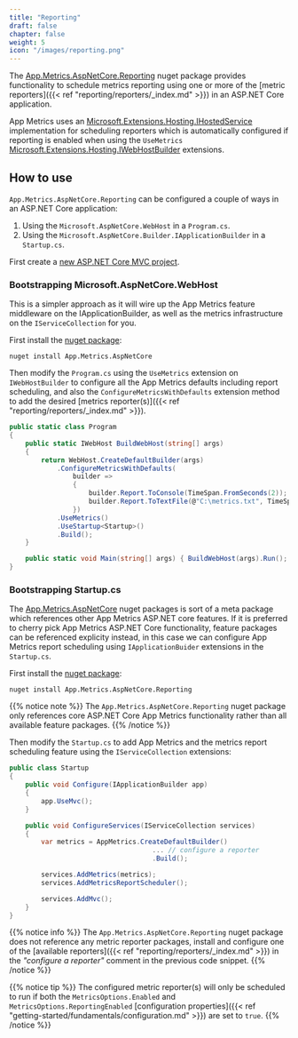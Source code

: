 ```yaml
---
title: "Reporting"
draft: false
chapter: false
weight: 5
icon: "/images/reporting.png"
---
```


The [App.Metrics.AspNetCore.Reporting](https://www.nuget.org/packages/App.Metrics.AspNetCore.Reporting/) nuget package provides functionality to schedule metrics reporting using one or more of the [metric reporters]({{< ref "reporting/reporters/_index.md" >}}) in an ASP.NET Core application.

App Metrics uses an [Microsoft.Extensions.Hosting.IHostedService](https://docs.microsoft.com/en-us/dotnet/api/microsoft.extensions.hosting.ihostedservice?view=aspnetcore-2.0) implementation for scheduling reporters which is automatically configured if reporting is enabled when using the `UseMetrics` [Microsoft.Extensions.Hosting.IWebHostBuilder](https://docs.microsoft.com/en-us/dotnet/api/microsoft.aspnetcore.hosting.iwebhostbuilder?view=aspnetcore-2.0) extensions.

## How to use

`App.Metrics.AspNetCore.Reporting` can be configured a couple of ways in an ASP.NET Core application:

1. Using the `Microsoft.AspNetCore.WebHost` in a `Program.cs`.
1. Using the `Microsoft.AspNetCore.Builder.IApplicationBuilder` in a `Startup.cs`.

<i class="fa fa-hand-o-right"></i> First create a [new ASP.NET Core MVC project](https://docs.microsoft.com/en-us/aspnet/core/tutorials/first-mvc-app/start-mvc).

### Bootstrapping Microsoft.AspNetCore.WebHost

This is a simpler approach as it will wire up the App Metrics feature middleware on the IApplicationBuilder, as well as the metrics infrastructure on the `IServiceCollection` for you.

<i class="fa fa-hand-o-right"></i> First install the [nuget package](https://www.nuget.org/packages/App.Metrics.AspNetCore/):

```console
nuget install App.Metrics.AspNetCore
```

<i class="fa fa-hand-o-right"></i> Then modify the `Program.cs` using the `UseMetrics` extension on `IWebHostBuilder` to configure all the App Metrics defaults including report scheduling, and also the `ConfigureMetricsWithDefaults` extension method to add the desired [metrics reporter(s)]({{< ref "reporting/reporters/_index.md" >}}).

```csharp
public static class Program
{
    public static IWebHost BuildWebHost(string[] args)
    {
        return WebHost.CreateDefaultBuilder(args)
            .ConfigureMetricsWithDefaults(
                builder =>
                {
                    builder.Report.ToConsole(TimeSpan.FromSeconds(2));
                    builder.Report.ToTextFile(@"C:\metrics.txt", TimeSpan.FromSeconds(20));
                })
            .UseMetrics()
            .UseStartup<Startup>()
            .Build();
    }

    public static void Main(string[] args) { BuildWebHost(args).Run(); }
}
```

### Bootstrapping Startup.cs

The [App.Metrics.AspNetCore](https://www.nuget.org/packages/App.Metrics.AspNetCore/) nuget packages is sort of a meta package which references other App Metrics ASP.NET core features. If it is preferred to cherry pick App Metrics ASP.NET Core functionality, feature packages can be referenced explicity instead, in this case we can configure App Metrics report scheduling using `IApplicationBuider` extensions in the `Startup.cs`.

<i class="fa fa-hand-o-right"></i> First install the [nuget package](https://www.nuget.org/packages/App.Metrics.AspNetCore.Reporting/):

```console
nuget install App.Metrics.AspNetCore.Reporting
```

{{% notice note %}}
The `App.Metrics.AspNetCore.Reporting` nuget package only references core ASP.NET Core App Metrics functionality rather than all available feature packages.
{{% /notice %}}

<i class="fa fa-hand-o-right"></i> Then modify the `Startup.cs` to add App Metrics and the metrics report scheduling feature using the `IServiceCollection` extensions:

```csharp
public class Startup
{
    public void Configure(IApplicationBuilder app)
    {
        app.UseMvc();
    }

    public void ConfigureServices(IServiceCollection services)
    {
        var metrics = AppMetrics.CreateDefaultBuilder()
                                    ... // configure a reporter
                                    .Build();

        services.AddMetrics(metrics);
        services.AddMetricsReportScheduler();

        services.AddMvc();
    }
}
```

{{% notice info %}}
The `App.Metrics.AspNetCore.Reporting` nuget package does not reference any metric reporter packages, install and configure one of the [available reporters]({{< ref "reporting/reporters/_index.md" >}}) in the *"configure a reporter"* comment in the previous code snippet.
{{% /notice %}}

{{% notice tip %}}
The configured metric reporter(s) will only be scheduled to run if both the `MetricsOptions.Enabled` and `MetricsOptions.ReportingEnabled` [configuration properties]({{< ref "getting-started/fundamentals/configuration.md" >}}) are set to `true`.
{{% /notice %}}